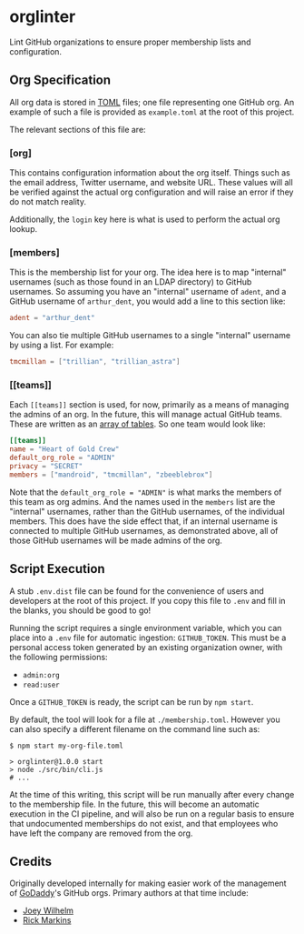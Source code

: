 # orglinter

Lint GitHub organizations to ensure proper membership lists and configuration.

## Org Specification

All org data is stored in [TOML] files; one file representing one GitHub org. An
example of such a file is provided as `example.toml` at the root of this project.

The relevant sections of this file are:

### [org]

This contains configuration information about the org itself. Things such as the
email address, Twitter username, and website URL. These values will all be
verified against the actual org configuration and will raise an error if they do
not match reality.

Additionally, the `login` key here is what is used to perform the actual org
lookup.

### [members]

This is the membership list for your org. The idea here is to map "internal"
usernames (such as those found in an LDAP directory) to GitHub usernames. So
assuming you have an "internal" username of `adent`, and a GitHub username of
`arthur_dent`, you would add a line to this section like:

```toml
adent = "arthur_dent"
```

You can also tie multiple GitHub usernames to a single "internal" username by
using a list. For example:

```toml
tmcmillan = ["trillian", "trillian_astra"]
```

### [[teams]]

Each `[[teams]]` section is used, for now, primarily as a means of managing the
admins of an org. In the future, this will manage actual GitHub teams. These are
written as an [array of tables]. So one team would look like:

```toml
[[teams]]
name = "Heart of Gold Crew"
default_org_role = "ADMIN"
privacy = "SECRET"
members = ["mandroid", "tmcmillan", "zbeeblebrox"]
```

Note that the `default_org_role = "ADMIN"` is what marks the members of this
team as org admins. And the names used in the `members` list are the "internal"
usernames, rather than the GitHub usernames, of the individual members. This
does have the side effect that, if an internal username is connected to multiple
GitHub usernames, as demonstrated above, all of those GitHub usernames will be
made admins of the org.

## Script Execution

A stub `.env.dist` file can be found for the convenience of users and developers
at the root of this project. If you copy this file to `.env` and fill in the
blanks, you should be good to go!

Running the script requires a single environment variable, which you can place
into a `.env` file for automatic ingestion: `GITHUB_TOKEN`. This must be a
personal access token generated by an existing organization owner, with the
following permissions:

* `admin:org`
* `read:user`

Once a `GITHUB_TOKEN` is ready, the script can be run by `npm start`.

By default, the tool will look for a file at `./membership.toml`. However you
can also specify a different filename on the command line such as:

```console
$ npm start my-org-file.toml

> orglinter@1.0.0 start
> node ./src/bin/cli.js
# ...
```

At the time of this writing, this script will be run manually after every change
to the membership file. In the future, this will become an automatic execution
in the CI pipeline, and will also be run on a regular basis to ensure that
undocumented memberships do not exist, and that employees who have left the
company are removed from the org.

## Credits

Originally developed internally for making easier work of the management of
[GoDaddy]'s GitHub orgs. Primary authors at that time include:

* [Joey Wilhelm]
* [Rick Markins]

[TOML]: https://toml.io/
[array of tables]: https://toml.io/en/v1.0.0#array-of-tables
[GoDaddy]: https://www.godaddy.com/
[Joey Wilhelm]: https://github.com/tarkatronic/
[Rick Markins]: https://github.com/rxmarbles/
